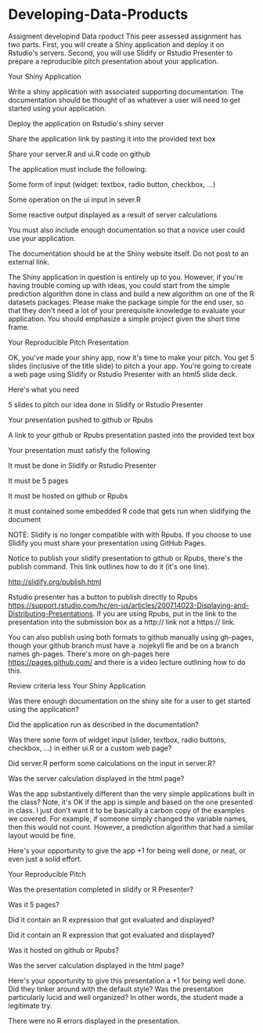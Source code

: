 # Developing-Data-Products
Assigment developind Data rpoduct
This peer assessed assignment has two parts. First, you will create a Shiny application and deploy it on Rstudio's servers. Second, you will use Slidify or Rstudio Presenter to prepare a reproducible pitch presentation about your application.

Your Shiny Application

Write a shiny application with associated supporting documentation. The documentation should be thought of as whatever a user will need to get started using your application.

Deploy the application on Rstudio's shiny server

Share the application link by pasting it into the provided text box

Share your server.R and ui.R code on github

The application must include the following:

Some form of input (widget: textbox, radio button, checkbox, ...)

Some operation on the ui input in sever.R

Some reactive output displayed as a result of server calculations

You must also include enough documentation so that a novice user could use your application.

The documentation should be at the Shiny website itself. Do not post to an external link.

The Shiny application in question is entirely up to you. However, if you're having trouble coming up with ideas, you could start from the simple prediction algorithm done in class and build a new algorithm on one of the R datasets packages. Please make the package simple for the end user, so that they don't need a lot of your prerequisite knowledge to evaluate your application. You should emphasize a simple project given the short time frame.

Your Reproducible Pitch Presentation

OK, you've made your shiny app, now it's time to make your pitch. You get 5 slides (inclusive of the title slide)  to pitch a your app. You're going to create a web page using Slidify or Rstudio Presenter with an html5 slide deck.

Here's what you need

5 slides to pitch our idea done in Slidify or Rstudio Presenter

Your presentation pushed to github or Rpubs

A link to your github or Rpubs presentation pasted into the provided text box

Your presentation must satisfy the following

It must be done in Slidify or Rstudio Presenter

It must be 5 pages

It must be hosted on github or Rpubs

It must contained some embedded R code that gets run when slidifying the document

NOTE: Slidify is no longer compatible with with Rpubs. If you choose to use Slidify you must share your presentation using GitHub Pages.

Notice to publish your slidify presentation to github or Rpubs, there's the publish command. This link outlines how to do it (it's one line). 

http://slidify.org/publish.html

Rstudio presenter has a button to publish directly to Rpubs https://support.rstudio.com/hc/en-us/articles/200714023-Displaying-and-Distributing-Presentations. If you are using Rpubs, put in the link to the presentation into the submission box as a http:// link not a https:// link.

You can also publish using both formats to github manually using gh-pages, though your github branch must have a .nojekyll fle and be on a branch names gh-pages. There's more on gh-pages here https://pages.github.com/  and there is a video lecture outlining how to do this.

Review criteria
less 
Your Shiny Application

Was there enough documentation on the shiny site for a user to get started using the application?

Did the application run as described in the documentation?

Was there some form of widget input (slider, textbox, radio buttons, checkbox, ...) in either ui.R or a custom web page?

Did server.R perform some calculations on the input in server.R?

Was the server calculation displayed in the html page?

Was the app substantively different than the very simple applications built in the class? Note, it's OK if the app is simple and based on the one presented in class. I just don't want it to be basically a carbon copy of the examples we covered. For example, if someone simply changed the variable names, then this would not count. However, a prediction algorithm that had a similar layout would be fine.

Here's your opportunity to give the app +1 for being well done, or neat, or even just a solid effort.

Your Reproducible Pitch

Was the presentation completed in slidify or R Presenter?

Was it 5 pages?

Did it contain an R expression that got evaluated and displayed?

Did it contain an R expression that got evaluated and displayed?

Was it hosted on github or Rpubs?

Was the server calculation displayed in the html page?

Here's your opportunity to give this presentation a +1 for being well done. Did they tinker around with the default style? Was the presentation particularly lucid and well organized? In other words, the student made a legitimate try.

There were no R errors displayed in the presentation.
